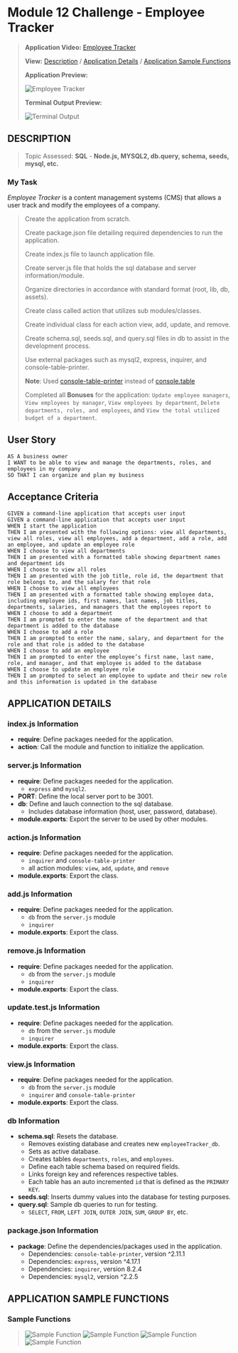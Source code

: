 # Module 12 Challenge - Employee Tracker

>**Application Video:** [Employee Tracker](https://drive.google.com/file/d/1Jm_Htt42nQezbXmHlohiU36oCqxlxcAD/view)
>
>**View:** [Description](#description) / [Application Details](#application-details) / [Application Sample Functions](#application-sample-functions)
>
>**Application Preview:**
>
>![Employee Tracker](/assets/Employee%20Tracker.gif "Employee Tracker")
> 
>**Terminal Output Preview:**
>
>![Terminal Output](/assets/initialize.png "Terminal Output")
> 
## **DESCRIPTION**
> Topic Assessed: **SQL** - **Node.js, MYSQL2, db.query, schema, seeds, mysql, etc.**
### **My Task**
*Employee Tracker* is a content management systems (CMS) that allows a user track and modify the employees of a company.
> Create the application from scratch.
> 
> Create package.json file detailing required dependencies to run the application.
> 
> Create index.js file to launch application file.
>
> Create server.js file that holds the sql database and server information/module.
>
> Organize directories in accordance with standard format (root, lib, db, assets).
>
> Create class called action that utilizes sub modules/classes.
>
> Create individual class for each action view, add, update, and remove.
>
> Create schema.sql, seeds.sql, and query.sql files in db to assist in the development process.
>
> Use external packages such as mysql2, express, inquirer, and console-table-printer.
> 
> **Note**: Used [console-table-printer](https://www.npmjs.com/package/console-table-printer) instead of [console.table](https://www.npmjs.com/package/console.table)
>
> Completed all **Bonuses** for the application: `Update employee managers`, `View employees by manager`, `View employees by department`, `Delete departments, roles, and employees`, and `View the total utilized budget of a department`.
>
## User Story
```
AS A business owner
I WANT to be able to view and manage the departments, roles, and employees in my company
SO THAT I can organize and plan my business
```
## Acceptance Criteria
```
GIVEN a command-line application that accepts user input
GIVEN a command-line application that accepts user input
WHEN I start the application
THEN I am presented with the following options: view all departments, view all roles, view all employees, add a department, add a role, add an employee, and update an employee role
WHEN I choose to view all departments
THEN I am presented with a formatted table showing department names and department ids
WHEN I choose to view all roles
THEN I am presented with the job title, role id, the department that role belongs to, and the salary for that role
WHEN I choose to view all employees
THEN I am presented with a formatted table showing employee data, including employee ids, first names, last names, job titles, departments, salaries, and managers that the employees report to
WHEN I choose to add a department
THEN I am prompted to enter the name of the department and that department is added to the database
WHEN I choose to add a role
THEN I am prompted to enter the name, salary, and department for the role and that role is added to the database
WHEN I choose to add an employee
THEN I am prompted to enter the employee’s first name, last name, role, and manager, and that employee is added to the database
WHEN I choose to update an employee role
THEN I am prompted to select an employee to update and their new role and this information is updated in the database 
```

## **APPLICATION DETAILS**

### index.js Information
* **require**: Define packages needed for the application.
* **action**: Call the module and function to initialize the application.

### server.js Information
* **require**: Define packages needed for the application.
  * `express` and `mysql2`.
* **PORT**: Define the local server port to be 3001.
* **db**: Define and lauch connection to the sql database.
  * Includes database information (host, user, password, database).
* **module.exports**: Export the server to be used by other modules.

### action.js Information
* **require**: Define packages needed for the application.
  * `inquirer` and `console-table-printer`
  * all action modules: `view`, `add`, `update`, and `remove`
* **module.exports**: Export the class.

### add.js Information
* **require**: Define packages needed for the application.
  * `db` from the `server.js` module
  * `inquirer`
* **module.exports**: Export the class.

### remove.js Information
* **require**: Define packages needed for the application.
  * `db` from the `server.js` module
  * `inquirer`
* **module.exports**: Export the class.

### update.test.js Information
* **require**: Define packages needed for the application.
  * `db` from the `server.js` module
  * `inquirer`
* **module.exports**: Export the class.

### view.js Information
* **require**: Define packages needed for the application.
  * `db` from the `server.js` module
  * `inquirer` and `console-table-printer`
* **module.exports**: Export the class.

### db Information
* **schema.sql**: Resets the database.
  * Removes existing database and creates new `employeeTracker_db`.
  * Sets as active database.
  * Creates tables `departments`, `roles`, and `employees`.
  * Define each table schema based on required fields.
  * Links foreign key and references respective tables.
  * Each table has an auto incremented `id` that is defined as the `PRIMARY KEY`.
* **seeds.sql**: Inserts dummy values into the database for testing purposes.
* **query.sql**: Sample db queries to run for testing.
  * `SELECT`, `FROM`, `LEFT JOIN`, `OUTER JOIN`, `SUM`, `GROUP BY`, etc.

### package.json Information
* **package**: Define the dependencies/packages used in the application.
  * Dependencies: `console-table-printer`, version ^2.11.1
  * Dependencies: `express`, version ^4.17.1
  * Dependencies: `inquirer`, version 8.2.4
  * Dependencies: `mysql2`, version ^2.2.5

## **APPLICATION SAMPLE FUNCTIONS**
### Sample Functions
>![Sample Function](./assets/sample1.png "Sample Function")
>![Sample Function](./assets/sample2.png "Sample Function")
>![Sample Function](./assets/sample3.png "Sample Function")
>![Sample Function](./assets/sample4.png "Sample Function")